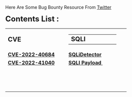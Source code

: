 <p>Here Are Some Bug Bounty Resource From <a href="https://twitter.com/zapstiko">Twitter</a></p>
<p><span style="font-size: 24px;"><strong>Contents List :</strong></span></p>
<table style="width: 100%;">
    <tbody>
        <tr>
            <td style="width: 42.741%;"><strong><span style="font-size: 20px;">CVE&nbsp;</span></strong></td>
            <td style="width: 42.741%;">
                <table>
                    <tbody>
                        <tr>
                            <td style="width: 40.6504%;"><strong><span style="font-size: 20px;">SQLI</span></strong></td>
                        </tr>
                    </tbody>
                </table>
            </td>
        </tr>
        <tr>
            <td style="width: 42.741%;"><a href="https://github.com/zapstiko/Bug-Bounty/blob/main/CVE.md#cve-2022-40684"><strong>CVE-2022-40684<br></strong></a></td>
            <td style="width: 42.741%;"><a href="https://github.com/zapstiko/Bug-Bounty/blob/main/SQLiDetector"><strong>SQLiDetector<br></strong></a></td>
        </tr>
        <tr>
            <td style="width: 42.741%;"><a href="https://github.com/zapstiko/Bug-Bounty/blob/main/CVE.md#cve-2022-41040"><strong>CVE-2022-41040<br></strong></a></td>
            <td style="width: 42.741%;"><a href="https://github.com/zapstiko/Bug-Bounty/blob/main/SQLI%20Payload"><strong>SQLI Payload&nbsp;<br></strong></a></td>
        </tr>
        <tr>
            <td style="width: 42.741%;"><br></td>
            <td style="width: 42.741%;"><br></td>
        </tr>
        <tr>
            <td style="width: 42.741%;"><br></td>
            <td style="width: 42.741%;"><br></td>
        </tr>
        <tr>
            <td style="width: 42.741%;"><br></td>
            <td style="width: 42.741%;"><br></td>
        </tr>
    </tbody>
</table>
<p><strong><br></strong></p>
<p><br></p>
